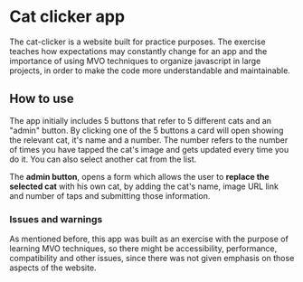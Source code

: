 # Cat clicker app
The cat-clicker is a website built for practice purposes. The exercise teaches how expectations may constantly change for an app
and the importance of using MVO techniques to organize javascript in large projects, in order to make the code more understandable and maintainable.

## How to use
The app initially includes 5 buttons that refer to 5 different cats and an "admin" button. By clicking one of the 5 buttons a card will open
showing the relevant cat, it's name and a number. The number refers to the number of times you have tapped the cat's image and gets updated every time
you do it. You can also select another cat from the list.

The **admin button**, opens a form which allows the user to **replace the selected cat** with his own cat, by adding the cat's name, image URL link and number of taps
and submitting those information.

### Issues and warnings

As mentioned before, this app was built as an exercise with the purpose of learning MVO techniques, so there might be accessibility,
performance, compatibility and other issues, since there was not given emphasis on those aspects of the website.
